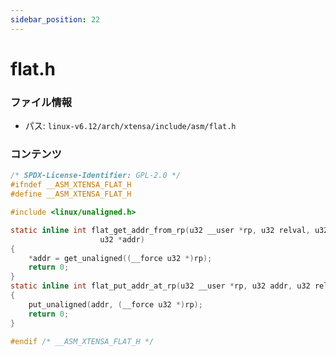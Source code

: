 ```yaml
---
sidebar_position: 22
---
```

# flat.h

### ファイル情報

- パス: `linux-v6.12/arch/xtensa/include/asm/flat.h`

### コンテンツ

```h
/* SPDX-License-Identifier: GPL-2.0 */
#ifndef __ASM_XTENSA_FLAT_H
#define __ASM_XTENSA_FLAT_H

#include <linux/unaligned.h>

static inline int flat_get_addr_from_rp(u32 __user *rp, u32 relval, u32 flags,
					u32 *addr)
{
	*addr = get_unaligned((__force u32 *)rp);
	return 0;
}
static inline int flat_put_addr_at_rp(u32 __user *rp, u32 addr, u32 rel)
{
	put_unaligned(addr, (__force u32 *)rp);
	return 0;
}

#endif /* __ASM_XTENSA_FLAT_H */

```
